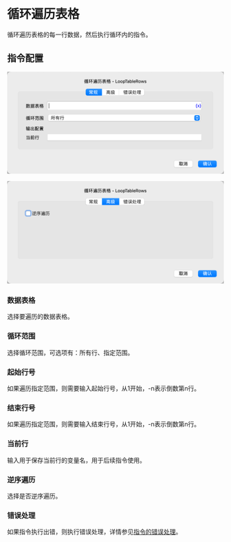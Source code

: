 # 循环遍历表格

循环遍历表格的每一行数据，然后执行循环内的指令。

## 指令配置

![循环遍历表格常规配置对话框](loop_table_rows_general_config.png)

![循环遍历表格高级配置对话框](loop_table_rows_advanced_config.png)

### 数据表格

选择要遍历的数据表格。

### 循环范围

选择循环范围，可选项有：所有行、指定范围。

### 起始行号

如果遍历指定范围，则需要输入起始行号，从1开始，-n表示倒数第n行。

### 结束行号

如果遍历指定范围，则需要输入结束行号，从1开始，-n表示倒数第n行。

### 当前行

输入用于保存当前行的变量名，用于后续指令使用。

### 逆序遍历

选择是否逆序遍历。

### 错误处理

如果指令执行出错，则执行错误处理，详情参见[指令的错误处理](../../manual/error_handling.md)。
